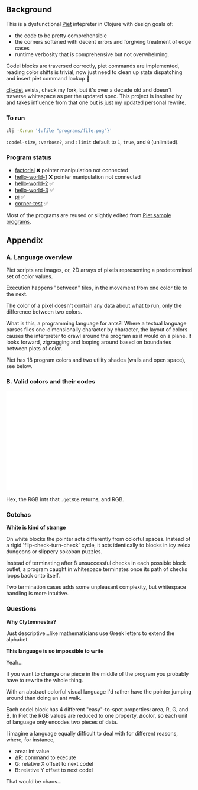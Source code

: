 ## Background

This is a dysfunctional [Piet](https://www.dangermouse.net/esoteric/piet.html) intepreter in Clojure with design goals of:

- the code to be pretty comprehensible
- the corners softened with decent errors and forgiving treatment of edge cases
- runtime verbosity that is comprehensive but not overwhelming.

Codel blocks are traversed correctly, piet commands are implemented, reading color shifts is trivial, now just need to clean up state dispatching and insert piet command lookup 🙂

[clj-piet](https://github.com/ljos/clj-piet) exists, check my fork, but it's over a decade old and doesn't traverse whitespace as per the updated spec. This project is inspired by and takes influence from that one but is just my updated personal rewrite.

### To run

```sh
clj -X:run '{:file "programs/file.png"}'
```

`:codel-size`, `:verbose?`, and `:limit` default to `1`, `true`, and `0` (unlimited).

### Program status

- [factorial](./programs/factorial.png) ❌ pointer manipulation not connected
- [hello-world-1](./programs/hello-world-1.png) ❌ pointer manipulation not connected
- [hello-world-2](./programs/hello-world-2.png) ✅
- [hello-world-3](./programs/hello-world-3.png) ✅
- [pi](./programs/pi.png) ✅
- [corner-test](./programs/corner-test.png) ✅

Most of the programs are reused or slightly edited from [Piet sample programs](https://www.dangermouse.net/esoteric/piet/samples.html).

## Appendix

### A. Language overview

Piet scripts are images, or, 2D arrays of pixels representing a predetermined set of color values.

Execution happens "between" tiles, in the movement from one color tile to the next.

The color of a pixel doesn't contain any data about what to run, only the difference between two colors.

What is this, a programming language for ants?! Where a textual language parses files one-dimensionally character by character, the layout of colors causes the interpreter to crawl around the program as it would on a plane. It looks forward, zigzagging and looping around based on boundaries between plots of color.

Piet has 18 program colors and two utility shades (walls and open space), see below.

### B. Valid colors and their codes

![Table of piet colors, hex codes, java rbg ints, and rgb trios](./resources/table.svg)

Hex, the RGB ints that `.getRGB` returns, and RGB.

### Gotchas

**White is kind of strange**

On white blocks the pointer acts differently from colorful spaces. Instead of a rigid 'flip-check-turn-check' cycle, it acts identically to blocks in icy zelda dungeons or slippery sokoban puzzles.

Instead of terminating after 8 unsuccessful checks in each possible block outlet, a program caught in whitespace terminates once its path of checks loops back onto itself.

Two termination cases adds some unpleasant complexity, but whitespace handling is more intuitive.

### Questions

**Why Clytemnestra?**

Just descriptive...like mathematicians use Greek letters to extend the alphabet.

**This language is so impossible to write**

Yeah...

If you want to change one piece in the middle of the program you probably have to rewrite the whole thing.

With an abstract colorful visual language I'd rather have the pointer jumping around than doing an ant walk.

Each codel block has 4 different "easy"-to-spot properties: area, R, G, and B. In Piet the RGB values are reduced to one property, ∆color, so each unit of language only encodes two pieces of data.

I imagine a language equally difficult to deal with for different reasons, where, for instance,

- area: int value
- ∆R: command to execute
- G: relative X offset to next codel
- B: relative Y offset to next codel

That would be chaos...
